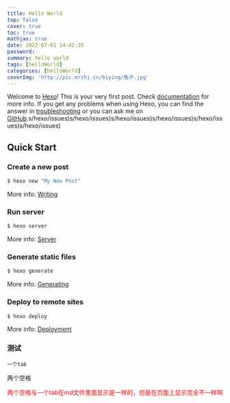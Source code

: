 ```yaml
---
title: Hello World
top: false
cover: true
toc: true
mathjax: true
date: 2022-07-01 14:42:35
password:
summary: hello world
tags: [helloWorld]
categories: [helloWorld]
coverImg: 'http://pic.mrzhj.cn/biying/兔子.jpg'
---
```

Welcome to [Hexo](https://hexo.io/)! This is your very first post. Check [documentation](https://hexo.io/docs/) for more info. If you get any problems when using Hexo, you can find the answer in [troubleshooting](https://hexo.io/docs/troubleshooting.html) or you can ask me on [GitHub](https://github.com/hexojs/hexo/issues).s/hexo/issues)s/hexo/issues)s/hexo/issues)s/hexo/issues)s/hexo/issues)s/hexo/issues)

## Quick Start

### Create a new post

``` bash
$ hexo new "My New Post"
```

More info: [Writing](https://hexo.io/docs/writing.html)

### Run server

``` bash
$ hexo server
```

More info: [Server](https://hexo.io/docs/server.html)

### Generate static files

``` bash
$ hexo generate
```

More info: [Generating](https://hexo.io/docs/generating.html)

### Deploy to remote sites

``` bash
$ hexo deploy
```

More info: [Deployment](https://hexo.io/docs/one-command-deployment.html)

### 测试
	一个tab
  两个空格
<p style="color:red">两个空格与一个tab在md文件里面显示是一样的，但是在页面上显示完全不一样啊</p>
	